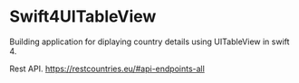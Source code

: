 # Swift4UITableView
Building application for diplaying country details using UITableView in swift 4.

Rest API.
https://restcountries.eu/#api-endpoints-all
